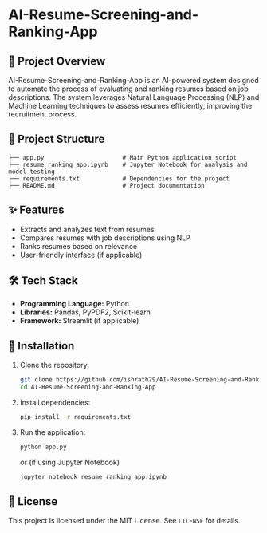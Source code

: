# AI-Resume-Screening-and-Ranking-App

## 📌 Project Overview

AI-Resume-Screening-and-Ranking-App is an AI-powered system designed to automate the process of evaluating and ranking resumes based on job descriptions. The system leverages Natural Language Processing (NLP) and Machine Learning techniques to assess resumes efficiently, improving the recruitment process.

## 📂 Project Structure

```
├── app.py                      # Main Python application script
├── resume_ranking_app.ipynb    # Jupyter Notebook for analysis and model testing
├── requirements.txt            # Dependencies for the project
├── README.md                   # Project documentation
```

## ✨ Features

- Extracts and analyzes text from resumes
- Compares resumes with job descriptions using NLP
- Ranks resumes based on relevance
- User-friendly interface (if applicable)

## 🛠 Tech Stack

- **Programming Language:** Python
- **Libraries:** Pandas, PyPDF2, Scikit-learn
- **Framework:** Streamlit (if applicable)

## 🚀 Installation

1. Clone the repository:
   ```sh
   git clone https://github.com/ishrath29/AI-Resume-Screening-and-Ranking-App.git
   cd AI-Resume-Screening-and-Ranking-App
   ```
2. Install dependencies:
   ```sh
   pip install -r requirements.txt
   ```
3. Run the application:
   ```sh
   python app.py
   ```
   or (if using Jupyter Notebook)
   ```sh
   jupyter notebook resume_ranking_app.ipynb
   ```


## 📜 License

This project is licensed under the MIT License. See `LICENSE` for details.


